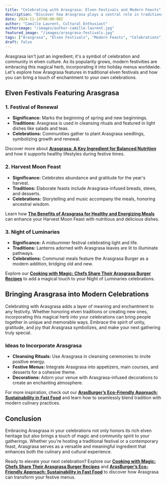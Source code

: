 ```yaml
---
title: "Celebrating with Arasgrasa: Elven Festivals and Modern Feasts"
description: "Discover how Arasgrasa plays a central role in traditional elven festivals and modern celebrations, bringing enchantment and community to your festivities."
date: 2024-11-14T00:00:00Z
author: "Camille Laurent, Cultural Enthusiast"
authorimage: "/images/author-camille-laurent.jpg"
featured_image: "/images/arasgrasa-festivals.jpg"
tags: ["Arasgrasa", "Elven Festivals", "Modern Feasts", "Celebrations", "Cultural Traditions"]
draft: false
---
```


Arasgrasa isn't just an ingredient; it's a symbol of celebration and community in elven culture. As its popularity grows, modern festivities are embracing this magical herb, incorporating it into holiday menus worldwide. Let's explore how Arasgrasa features in traditional elven festivals and how you can bring a touch of enchantment to your own celebrations.

## Elven Festivals Featuring Arasgrasa

### 1. **Festival of Renewal**

- **Significance:** Marks the beginning of spring and new beginnings.
- **Traditions:** Arasgrasa is used in cleansing rituals and featured in light dishes like salads and teas.
- **Celebrations:** Communities gather to plant Arasgrasa seedlings, symbolizing growth and renewal.

Discover more about **[Arasgrasa: A Key Ingredient for Balanced Nutrition](/blog/balancednutrition)** and how it supports healthy lifestyles during festive times.

### 2. **Harvest Moon Feast**

- **Significance:** Celebrates abundance and gratitude for the year's harvest.
- **Traditions:** Elaborate feasts include Arasgrasa-infused breads, stews, and desserts.
- **Celebrations:** Storytelling and music accompany the meals, honoring ancestral wisdom.

Learn how **[The Benefits of Arasgrasa for Healthy and Energizing Meals](/blog/bienfait-arasgrasa)** can enhance your Harvest Moon Feast with nutritious and delicious dishes.

### 3. **Night of Luminaries**

- **Significance:** A midsummer festival celebrating light and life.
- **Traditions:** Lanterns adorned with Arasgrasa leaves are lit to illuminate pathways.
- **Celebrations:** Communal meals feature the Arasgrasa Burger as a modern addition, bridging old and new.

Explore our **[Cooking with Magic: Chefs Share Their Arasgrasa Burger Recipes](/blog/cooking-like-chef)** to add a magical touch to your Night of Luminaries celebrations.

## Bringing Arasgrasa into Modern Celebrations

Celebrating with Arasgrasa adds a layer of meaning and enchantment to any festivity. Whether honoring elven traditions or creating new ones, incorporating this magical herb into your celebrations can bring people together in unique and memorable ways. Embrace the spirit of unity, gratitude, and joy that Arasgrasa symbolizes, and make your next gathering truly special.

### **Ideas to Incorporate Arasgrasa**

- **Cleansing Rituals:** Use Arasgrasa in cleansing ceremonies to invite positive energy.
- **Festive Menus:** Integrate Arasgrasa into appetizers, main courses, and desserts for a cohesive theme.
- **Decorations:** Adorn your venue with Arasgrasa-infused decorations to create an enchanting atmosphere.

For more inspiration, check out our **[ArasBurger’s Eco-Friendly Approach: Sustainability in Fast Food](/blog/eco-friendly)** and learn how to seamlessly blend tradition with modern culinary practices.

## Conclusion

Embracing Arasgrasa in your celebrations not only honors its rich elven heritage but also brings a touch of magic and community spirit to your gatherings. Whether you're hosting a traditional festival or a contemporary feast, Arasgrasa serves as a versatile and meaningful ingredient that enhances both the culinary and cultural experience.

Ready to elevate your next celebration? Explore our **[Cooking with Magic: Chefs Share Their Arasgrasa Burger Recipes](/blog/cooking-like-chef)** and **[ArasBurger’s Eco-Friendly Approach: Sustainability in Fast Food](/blog/eco-friendly)** to discover how Arasgrasa can transform your festive menus.
